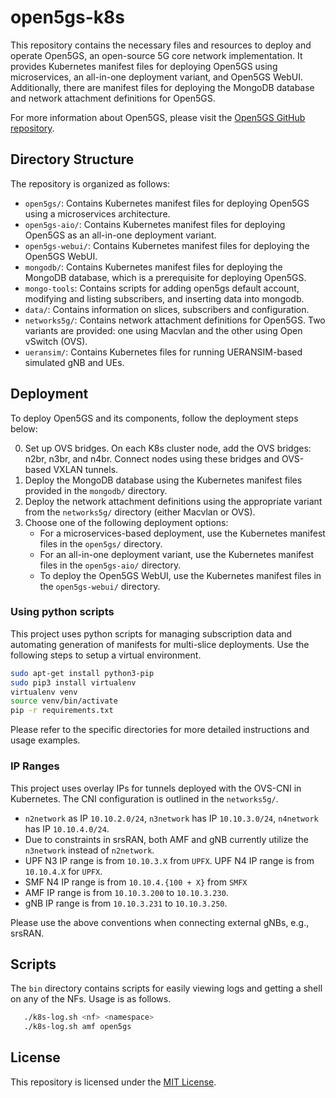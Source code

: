 # open5gs-k8s

This repository contains the necessary files and resources to deploy and operate Open5GS, an open-source 5G core network implementation. It provides Kubernetes manifest files for deploying Open5GS using microservices, an all-in-one deployment variant, and Open5GS WebUI. Additionally, there are manifest files for deploying the MongoDB database and network attachment definitions for Open5GS.

For more information about Open5GS, please visit the [Open5GS GitHub repository](https://github.com/open5gs/open5gs).

## Directory Structure

The repository is organized as follows:

- `open5gs/`: Contains Kubernetes manifest files for deploying Open5GS using a microservices architecture.
- `open5gs-aio/`: Contains Kubernetes manifest files for deploying Open5GS as an all-in-one deployment variant.
- `open5gs-webui/`: Contains Kubernetes manifest files for deploying the Open5GS WebUI.
- `mongodb/`: Contains Kubernetes manifest files for deploying the MongoDB database, which is a prerequisite for deploying Open5GS.
- `mongo-tools`: Contains scripts for adding open5gs default account, modifying and listing subscribers, and inserting data into mongodb.
- `data/`: Contains information on slices, subscribers and configuration.
- `networks5g/`: Contains network attachment definitions for Open5GS. Two variants are provided: one using Macvlan and the other using Open vSwitch (OVS).
- `ueransim/`: Contains Kubernetes files for running UERANSIM-based simulated gNB and UEs.

## Deployment

To deploy Open5GS and its components, follow the deployment steps below:

0. Set up OVS bridges. On each K8s cluster node, add the OVS bridges: n2br, n3br, and n4br. Connect nodes using these bridges and OVS-based VXLAN tunnels.
1. Deploy the MongoDB database using the Kubernetes manifest files provided in the `mongodb/` directory.
2. Deploy the network attachment definitions using the appropriate variant from the `networks5g/` directory (either Macvlan or OVS).
3. Choose one of the following deployment options:
   - For a microservices-based deployment, use the Kubernetes manifest files in the `open5gs/` directory.
   - For an all-in-one deployment variant, use the Kubernetes manifest files in the `open5gs-aio/` directory.
   - To deploy the Open5GS WebUI, use the Kubernetes manifest files in the `open5gs-webui/` directory.


### Using python scripts
This project uses python scripts for managing subscription data and automating generation of manifests for multi-slice deployments. Use the following steps to setup a virtual environment.

```bash
sudo apt-get install python3-pip
sudo pip3 install virtualenv
virtualenv venv
source venv/bin/activate
pip -r requirements.txt
```

Please refer to the specific directories for more detailed instructions and usage examples.

### IP Ranges
This project uses overlay IPs for tunnels deployed with the OVS-CNI in Kubernetes. The CNI configuration is outlined in the `networks5g/`. 

- `n2network` as IP `10.10.2.0/24`, `n3network` has IP `10.10.3.0/24`, `n4network` has IP `10.10.4.0/24`.
- Due to constraints in srsRAN, both AMF and gNB currently utilize the `n3network` instead of `n2network`.
- UPF N3 IP range is from `10.10.3.X` from `UPFX`. UPF N4 IP range is from `10.10.4.X` for `UPFX`.
- SMF N4 IP range is from `10.10.4.{100 + X}` from `SMFX`
- AMF IP range is from `10.10.3.200` to `10.10.3.230`.
- gNB IP range is from `10.10.3.231` to `10.10.3.250`.

Please use the above conventions when connecting external gNBs, e.g., srsRAN.


## Scripts
The `bin` directory contains scripts for easily viewing logs and getting a shell on any of the NFs. Usage is as follows.
```bash
   ./k8s-log.sh <nf> <namespace>
   ./k8s-log.sh amf open5gs
```


## License

This repository is licensed under the [MIT License](LICENSE).
